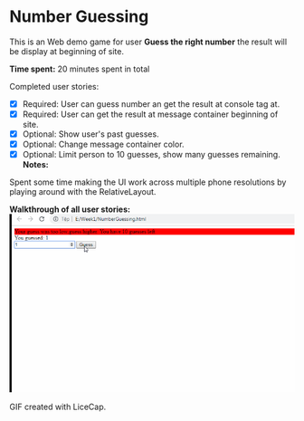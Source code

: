 # **Number Guessing**

This is an Web demo game for user **Guess the right number** the result will be display at beginning of site.

**Time spent:** 20 minutes spent in total

Completed user stories:

* [x] Required: User can guess number an get the result at console tag at.
* [x] Required: User can get the result at message container beginning of site.
* [x] Optional: Show user's past guesses.
* [x] Optional: Change message container color.
* [x] Optional: Limit person to 10 guesses, show many guesses remaining.
**Notes:**

Spent some time making the UI work across multiple phone resolutions by playing around with the RelativeLayout.

**Walkthrough of all user stories:**
![Video Walkthrough](week1.gif)

GIF created with LiceCap.
